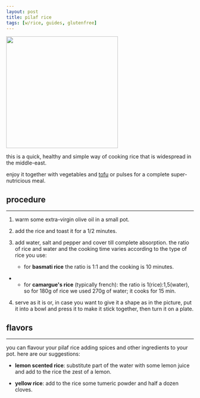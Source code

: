 ```yaml
---
layout: post
title: pilaf rice
tags: [w/rice, guides, glutenfree]
---
```


 <img src="../../../images/pilaf-rice.jpg" width="300">

this is a quick, healthy and simple way of cooking rice that is widespread in the middle-east.

enjoy it together with vegetables and [tofu](https://fagiolini.github.io/guide-tofu/) or pulses for a complete super-nutricious meal.

## procedure
---

1. warm some extra-virgin olive oil in a small pot.
   
2. add the rice and toast it for a 1/2 minutes.
   
3. add water, salt and pepper and cover till complete absorption. the ratio of rice and water and the cooking time varies according to the type of rice you use: 
   
    - for **basmati rice** the ratio is 1:1 and the cooking is 10 minutes. 
  - 
    - for **camargue's rice** (typically french): the ratio is 1(rice):1,5(water), so for 180g of rice we used 270g of water; it cooks for 15 min.
  
4. serve as it is or, in case you want to give it a shape as in the picture, put it into a bowl and press it to make it stick together, then turn it on a plate.

## flavors
---

you can flavour your pilaf rice adding spices and other ingredients to your pot. here are our suggestions:

- **lemon scented rice**: substitute part of the water with some lemon juice and add to the rice the zest of a lemon.
  
- **yellow rice**: add to the rice some tumeric powder and half a dozen cloves.
